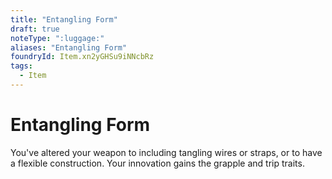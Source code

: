 ```yaml
---
title: "Entangling Form"
draft: true
noteType: ":luggage:"
aliases: "Entangling Form"
foundryId: Item.xn2yGHSu9iNNcbRz
tags:
  - Item
---
```


# Entangling Form

You've altered your weapon to including tangling wires or straps, or to have a flexible construction. Your innovation gains the grapple and trip traits.
